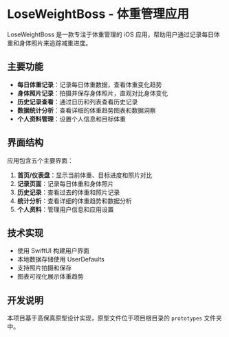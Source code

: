 # LoseWeightBoss - 体重管理应用

LoseWeightBoss 是一款专注于体重管理的 iOS 应用，帮助用户通过记录每日体重和身体照片来追踪减重进度。

## 主要功能

- **每日体重记录**：记录每日体重数据，查看体重变化趋势
- **身体照片记录**：拍摄并保存身体照片，直观对比身体变化
- **历史记录查看**：通过日历和列表查看历史记录
- **数据统计分析**：查看详细的体重趋势图表和数据洞察
- **个人资料管理**：设置个人信息和目标体重

## 界面结构

应用包含五个主要界面：

1. **首页/仪表盘**：显示当前体重、目标进度和照片对比
2. **记录页面**：记录每日体重和身体照片
3. **历史记录**：查看过去的体重和照片记录
4. **统计分析**：查看详细的体重趋势和数据分析
5. **个人资料**：管理用户信息和应用设置

## 技术实现

- 使用 SwiftUI 构建用户界面
- 本地数据存储使用 UserDefaults
- 支持照片拍摄和保存
- 图表可视化展示体重趋势

## 开发说明

本项目基于高保真原型设计实现，原型文件位于项目根目录的 `prototypes` 文件夹中。
